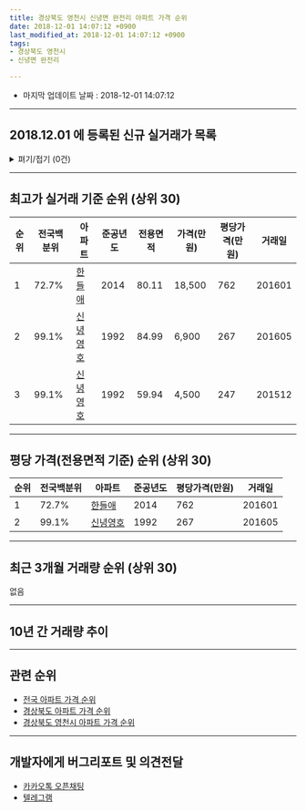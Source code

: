 ```yaml
---
title: 경상북도 영천시 신녕면 완전리 아파트 가격 순위
date: 2018-12-01 14:07:12 +0900
last_modified_at: 2018-12-01 14:07:12 +0900
tags:
- 경상북도 영천시
- 신녕면 완전리

---
```


* 마지막 업데이트 날짜 : 2018-12-01 14:07:12

---

## 2018.12.01 에 등록된 신규 실거래가 목록

<details>
<summary>펴기/접기 (0건)</summary>
<div markdown="1">

|아파트|전국백분위|준공년도|전용면적|가격(만원)|평당가격(만원)|거래일|
|---|---|---|---|---|---|---|
|없음|||||||


</div>
</details>

---

## 최고가 실거래 기준 순위 (상위 30)


|순위|전국백분위|아파트|준공년도|전용면적|가격(만원)|평당가격(만원)|거래일|
|---|---|---|---|---|---|---|---|
|1|72.7%|[한들애](https://search.naver.com/search.naver?query=%EA%B2%BD%EC%83%81%EB%B6%81%EB%8F%84+%EC%98%81%EC%B2%9C%EC%8B%9C+%EC%8B%A0%EB%85%95%EB%A9%B4+%EC%99%84%EC%A0%84%EB%A6%AC+%ED%95%9C%EB%93%A4%EC%95%A0)|2014|80.11|18,500|762|201601|
|2|99.1%|[신녕영호](https://search.naver.com/search.naver?query=%EA%B2%BD%EC%83%81%EB%B6%81%EB%8F%84+%EC%98%81%EC%B2%9C%EC%8B%9C+%EC%8B%A0%EB%85%95%EB%A9%B4+%EC%99%84%EC%A0%84%EB%A6%AC+%EC%8B%A0%EB%85%95%EC%98%81%ED%98%B8)|1992|84.99|6,900|267|201605|
|3|99.1%|[신녕영호](https://search.naver.com/search.naver?query=%EA%B2%BD%EC%83%81%EB%B6%81%EB%8F%84+%EC%98%81%EC%B2%9C%EC%8B%9C+%EC%8B%A0%EB%85%95%EB%A9%B4+%EC%99%84%EC%A0%84%EB%A6%AC+%EC%8B%A0%EB%85%95%EC%98%81%ED%98%B8)|1992|59.94|4,500|247|201512|


---

## 평당 가격(전용면적 기준) 순위 (상위 30)


|순위|전국백분위|아파트|준공년도|평당가격(만원)|거래일|
|---|---|---|---|---|---|
|1|72.7%|[한들애](https://search.naver.com/search.naver?query=%EA%B2%BD%EC%83%81%EB%B6%81%EB%8F%84+%EC%98%81%EC%B2%9C%EC%8B%9C+%EC%8B%A0%EB%85%95%EB%A9%B4+%EC%99%84%EC%A0%84%EB%A6%AC+%ED%95%9C%EB%93%A4%EC%95%A0)|2014|762|201601|
|2|99.1%|[신녕영호](https://search.naver.com/search.naver?query=%EA%B2%BD%EC%83%81%EB%B6%81%EB%8F%84+%EC%98%81%EC%B2%9C%EC%8B%9C+%EC%8B%A0%EB%85%95%EB%A9%B4+%EC%99%84%EC%A0%84%EB%A6%AC+%EC%8B%A0%EB%85%95%EC%98%81%ED%98%B8)|1992|267|201605|


---

## 최근 3개월 거래량 순위 (상위 30)

없음

---

## 10년 간 거래량 추이


<div style="width:100%;">
    <canvas id="deal_progress" height="250"></canvas>
</div>

<script>
new Chart(document.getElementById("deal_progress"), {
    type: 'line',
    data: {
        labels: ['200812','200901','200902','200903','200904','200905','200906','200907','200908','200909','200910','200911','200912','201001','201002','201003','201004','201005','201006','201007','201008','201009','201010','201011','201012','201101','201102','201103','201104','201105','201106','201107','201108','201109','201110','201111','201112','201201','201202','201203','201204','201205','201206','201207','201208','201209','201210','201211','201212','201301','201302','201303','201304','201305','201306','201307','201308','201309','201310','201311','201312','201401','201402','201403','201404','201405','201406','201407','201408','201409','201410','201411','201412','201501','201502','201503','201504','201505','201506','201507','201508','201509','201510','201511','201512','201601','201602','201603','201604','201605','201606','201607','201608','201609','201610','201611','201612','201701','201702','201703','201704','201705','201706','201707','201708','201709','201710','201711','201712','201801','201802','201803','201804','201805','201806','201807','201808','201809','201810','201811','201812'],
        datasets: [{
            label: '실거래 수',
            pointRadius: 1,
            data: [0, 1, 2, 1, 1, 0, 1, 0, 1, 0, 1, 1, 0, 0, 1, 0, 1, 1, 0, 0, 0, 1, 2, 0, 0, 0, 0, 1, 0, 0, 0, 0, 2, 2, 0, 1, 0, 0, 1, 1, 0, 0, 0, 0, 0, 1, 0, 0, 0, 1, 0, 0, 0, 0, 1, 0, 0, 1, 1, 2, 1, 0, 0, 0, 0, 0, 0, 0, 0, 0, 0, 0, 3, 0, 0, 0, 0, 0, 0, 1, 1, 0, 0, 0, 1, 2, 0, 0, 0, 1, 1, 0, 6, 4, 1, 1, 0, 0, 0, 1, 1, 0, 0, 0, 0, 1, 0, 0, 0, 0, 0, 0, 0, 0, 0, 1, 0, 0, 0, 0, 0],
            borderColor: "rgba(255, 201, 14, 1)",
            backgroundColor: "rgba(255, 201, 14, 0.5)",
            fill: true,
        }]
    },
    options: {
        responsive: true,
        title: {
            display: true,
            text: '10년간 거래량 추이'
        },
        tooltips: {
            mode: 'index',
            intersect: false,
        },
        hover: {
            mode: 'nearest',
            intersect: true
        },
        scales: {
            xAxes: [{
                display: true,
                scaleLabel: {
                    display: true,
                    labelString: '년/월'
                }
            }],
            yAxes: [{
                display: true,
                ticks: {
                    suggestedMin: 0,
                },
                scaleLabel: {
                    display: true,
                    labelString: '실거래 수'
                }
            }]
        }
    }
});

</script>


---

## 관련 순위

- [전국 아파트 가격 순위](https://inasie.github.io/apt-ranking/전국)
- [경상북도 아파트 가격 순위](https://inasie.github.io/apt-ranking/경상북도)
- [경상북도 영천시 아파트 가격 순위](https://inasie.github.io/apt-ranking/경상북도-영천시)


---

## 개발자에게 버그리포트 및 의견전달

- [카카오톡 오픈채팅](https://open.kakao.com/o/gLJUAP4)
- [텔레그램](https://t.me/inasie)

